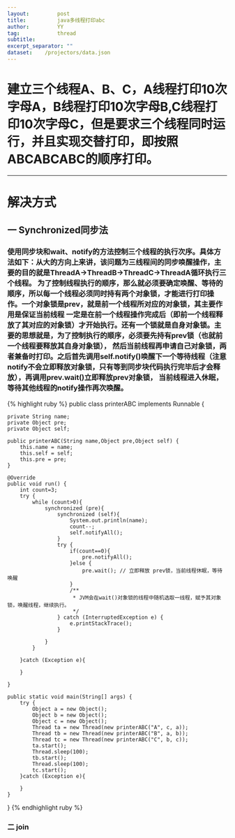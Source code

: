 ```yaml
---
layout:         post
title:     		java多线程打印abc
author:     	YY
tag:            thread
subtitle:    	
excerpt_separator: ""
dataset:    /projectors/data.json
---
```


<h1>建立三个线程A、B、C，A线程打印10次字母A，B线程打印10次字母B,C线程打印10次字母C，但是要求三个线程同时运行，并且实现交替打印，即按照ABCABCABC的顺序打印。</h1>
<hr>
<h1>解决方式</h1>
<h2>一 Synchronized同步法</h2>
 
<h3>使用同步块和wait、notify的方法控制三个线程的执行次序。具体方法如下：从大的方向上来讲，该问题为三线程间的同步唤醒操作，主要的目的就是ThreadA->ThreadB->ThreadC->ThreadA循环执行三个线程。
为了控制线程执行的顺序，那么就必须要确定唤醒、等待的顺序，所以每一个线程必须同时持有两个对象锁，才能进行打印操作。一个对象锁是prev，就是前一个线程所对应的对象锁，其主要作用是保证当前线程
一定是在前一个线程操作完成后（即前一个线程释放了其对应的对象锁）才开始执行。还有一个锁就是自身对象锁。主要的思想就是，为了控制执行的顺序，必须要先持有prev锁（也就前一个线程要释放其自身对象锁），
然后当前线程再申请自己对象锁，两者兼备时打印。之后首先调用self.notify()唤醒下一个等待线程（注意notify不会立即释放对象锁，只有等到同步块代码执行完毕后才会释放），再调用prev.wait()立即释放prev对象锁，
当前线程进入休眠，等待其他线程的notify操作再次唤醒。</h3>
 
{% highlight ruby %}
public class printerABC implements Runnable {

    private String name;
    private Object pre;
    private Object self;

    public printerABC(String name,Object pre,Object self) {
        this.name = name;
        this.self = self;
        this.pre = pre;
    }

    @Override
    public void run() {
        int count=3;
        try {
            while (count>0){
                synchronized (pre){
                    synchronized (self){
                        System.out.println(name);
                        count--;
                        self.notifyAll();
                    }
                    try {
                        if(count==0){
                            pre.notifyAll();
                        }else {
                            pre.wait(); // 立即释放 prev锁，当前线程休眠，等待唤醒
                        }
                        /**
                         * JVM会在wait()对象锁的线程中随机选取一线程，赋予其对象锁，唤醒线程，继续执行。
                         */
                    } catch (InterruptedException e) {
                        e.printStackTrace();
                    }

                }
            }

        }catch (Exception e){

        }

    }
	
    public static void main(String[] args) {
        try {
            Object a = new Object();
            Object b = new Object();
            Object c = new Object();
            Thread ta = new Thread(new printerABC("A", c, a));
            Thread tb = new Thread(new printerABC("B", a, b));
            Thread tc = new Thread(new printerABC("C", b, c));
            ta.start();
            Thread.sleep(100);
            tb.start();
            Thread.sleep(100);
            tc.start();
        }catch (Exception e){
			
        }
    }
}
{% endhighlight ruby %}
 

<h3>二  join</h3>

 

 
<br>

 
     











